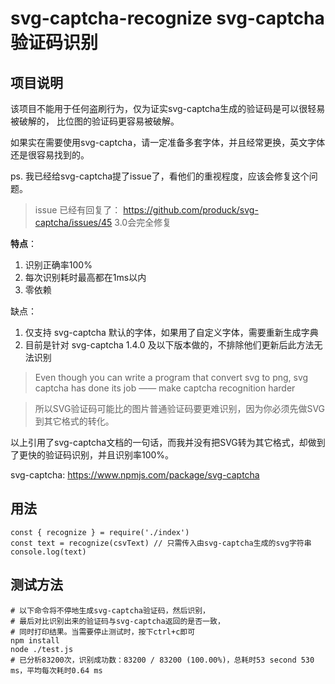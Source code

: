 # svg-captcha-recognize svg-captcha验证码识别

## 项目说明

该项目不能用于任何盗刷行为，仅为证实svg-captcha生成的验证码是可以很轻易被破解的，
比位图的验证码更容易被破解。

如果实在需要使用svg-captcha，请一定准备多套字体，并且经常更换，英文字体还是很容易找到的。

ps. 我已经给svg-captcha提了issue了，看他们的重视程度，应该会修复这个问题。

> issue 已经有回复了： https://github.com/produck/svg-captcha/issues/45
3.0会完全修复

**特点**：
1. 识别正确率100%
2. 每次识别耗时最高都在1ms以内
3. 零依赖

缺点：
1. 仅支持 svg-captcha 默认的字体，如果用了自定义字体，需要重新生成字典
2. 目前是针对 svg-captcha 1.4.0 及以下版本做的，不排除他们更新后此方法无法识别

> Even though you can write a program that convert svg to png, svg captcha has done its job
  —— make captcha recognition harder 

> 所以SVG验证码可能比的图片普通验证码要更难识别，因为你必须先做SVG到其它格式的转化。

以上引用了svg-captcha文档的一句话，而我并没有把SVG转为其它格式，却做到了更快的验证码识别，并且识别率100%。

svg-captcha: https://www.npmjs.com/package/svg-captcha

## 用法

    const { recognize } = require('./index')
    const text = recognize(csvText) // 只需传入由svg-captcha生成的svg字符串
    console.log(text)

## 测试方法

    # 以下命令将不停地生成svg-captcha验证码，然后识别，
    # 最后对比识别出来的验证码与svg-captcha返回的是否一致，
    # 同时打印结果。当需要停止测试时，按下ctrl+c即可
    npm install
    node ./test.js
    # 已分析83200次，识别成功数：83200 / 83200 (100.00%)，总耗时53 second 530 ms，平均每次耗时0.64 ms
